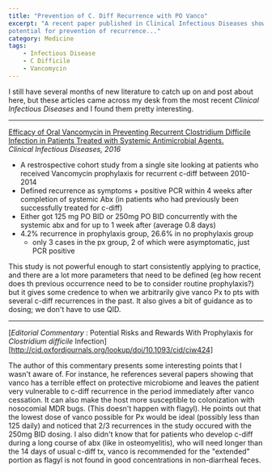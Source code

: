 ```yaml
---
title: "Prevention of C. Diff Recurrence with PO Vanco"
excerpt: "A recent paper published in Clinical Infectious Diseases showed
potential for prevention of recurrence..."
category: Medicine
tags:
    - Infectious Disease
    - C Difficile
    - Vancomycin
---
```


I still have several months of new literature to catch up on and post about
here, but these articles came across my desk from the most recent _Clinical
Infectious Diseases_ and I found them pretty interesting.  

***
[Efficacy of Oral Vancomycin in Preventing Recurrent Clostridium Difficile Infection in Patients Treated with Systemic Antimicrobial Agents.](http://www.ncbi.nlm.nih.gov/pubmed/27318333)  
_Clinical Infectious Diseases, 2016_  

- A restrospective cohort study from a single site looking at patients who
received Vancomycin prophylaxis for recurrent c-diff between 2010-2014
- Defined recurrence as symptoms + positive PCR within 4 weeks after completion
of systemic Abx (in patients who had previously been successfully treated for
c-diff)
- Either got 125 mg PO BID or 250mg PO BID concurrently with the systemic abx
and for up to 1 week after (average 0.8 days)
- 4.2% recurrence in prophylaxis group, 26.6% in no prophylaxis group
    - only 3 cases in the px group, 2 of which were asymptomatic, just PCR
    positive

This study is not powerful enough to start consistently applying to practice,
and there are a lot more parameters that need to be defined (eg how recent does
th previous occurrence need to be to consider routine prophylaxis?) but it
gives some credence to when we arbitrarily give vanco Px to pts with several
c-diff recurrences in the past. It also gives a bit of guidance as to dosing;
we don't have to use QID.  

***
[<i>Editorial Commentary</i> : Potential Risks and Rewards With Prophylaxis for <i>Clostridium difficile</i> Infection][http://cid.oxfordjournals.org/lookup/doi/10.1093/cid/ciw424]

The author of this commentary presents some interesting points that I wasn't
aware of. For instance, he references several papers showing that vanco has a
terrible effect on protective microbiome and leaves the patient very vulnerable
to c-diff recurrence in the period immediately after vanco cessation. It can
also make the host more susceptible to colonization with nosocomial MDR bugs.
(This doesn't happen with flagyl). He points out that the lowest dose of vanco
possible for Px would be ideal (possibly less than 125 daily) and noticed that
2/3 recurrences in the study occured with the 250mg BID dosing. I also didn't
know that for patients who develop c-diff during a long course of abx (like in
osteomyelitis), who will need longer than the 14 days of usual c-diff tx, vanco
is recommended for the "extended" portion as flagyl is not found in good
concentrations in non-diarrheal feces.  

